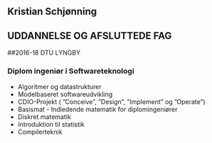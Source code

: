 ## Kristian Schjønning

## UDDANNELSE OG AFSLUTTEDE FAG

##2016-18 DTU LYNGBY 
### Diplom ingeniør i Softwareteknologi

 * Algoritmer og datastrukturer
 * Modelbaseret softwareudvikling
 * CDIO-Projekt ( ”Conceive”, ”Design”, ”Implement” og ”Operate”)
 * Basismat - Indledende matematik for diplomingeniører
 * Diskret matematik
 * Introduktion til statistik
 * Compilerteknik
